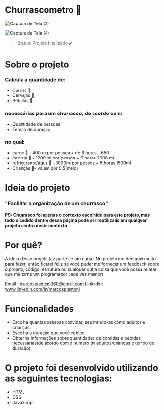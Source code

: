 <h1> Churrascometro 🥓  </h1>

![Captura de Tela (3)](https://user-images.githubusercontent.com/100890415/162586206-e4004a05-afca-4744-970e-962ef97c4c9c.png)


![Captura de Tela (4)](https://user-images.githubusercontent.com/100890415/162586366-7ea9ca9c-c2fb-4a4c-9fb7-c4c5e1ae1a36.png)

> Status: Projeto finalizado ✔️

<h1> Sobre o projeto </h1>

### Calcula a quantidade de:

+ Carnes 🥩
+ Cervejas 🍺
+ Bebidas 🥤

### necessárias para um churrasco, de acordo com:

+ Quantidade de pessoas
+ Tempo de duração

### no qual:
+ carne 🥩  - 400 gr por pessoa + de 6 horas - 650
+ cerveja 🍺 - 1200 ml por pessoa + 6 horas 2000 ml
+ refrigerante/água 🥤 - 1000ml por pessoa + 6 horas 1500ml
+ Crianças 👶-  valem por 0,5(meio)

<h1> Ideia do projeto </h1>

### "Facilitar a organização de um churrasco"
   #### PS: Churrasco foi apenas o contexto escolhido para este projeto, mas todo o códido dentro dessa página pode ser reutilizado em qualquer projeto dentro deste contexto.
   
<h1> Por quê? </h1> 
 A ideia desse projeto faz parte de um curso. No projeto me dediquei muito para fazer,  então ficarei feliz se você puder me fornecer um feedback sobre o projeto, código, estrutura ou qualquer outra coisa que você possa relatar que me torne um programador cade vez melhor! 

Email : marcospiantoni360@gmail.com
Linkedin: www.linkedin.com/in/marcospiantoni

<h1> Funcionalidades </h1>

+ Escolha quantas pessoas convidar, separando-as como adultos e crianças.
+ Escolha a duração que você cobice.
+ Obtenha informações sobre quantidades de comidas e bebidas necessárias(de acordo com o numero de adultos/crianças e tempo de duração)

<h1> O projeto foi desenvolvido utilizando as seguintes tecnologias: </h1>

+ HTML
+ CSS
+ JavaScript



